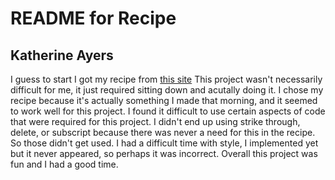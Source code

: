 # README for Recipe
## Katherine Ayers
I guess to start I got my recipe from [this site](http://damndelicious.net/2016/01/07/slow-cooker-tomato-kale-and-quinoa-soup/)
This project wasn't necessarily difficult for me, it just required sitting down and acutally doing it. I chose my recipe because it's actually something I made that morning, and it seemed to work well for this project. I found it difficult to use certain aspects of code that were required for this project. I didn't end up using strike through, delete, or subscript because there was never a need for this in the recipe. So those didn't get used. I had a difficult time with style, I implemented yet but it never appeared, so perhaps it was incorrect. Overall this project was fun and I had a good time.
